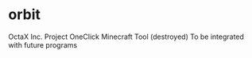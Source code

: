 # orbit 
OctaX Inc. Project OneClick Minecraft Tool
(destroyed)
To be integrated with future programs

